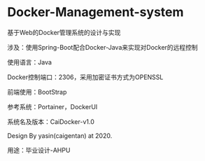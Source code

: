# Docker-Management-system

基于Web的Docker管理系统的设计与实现

涉及：使用Spring-Boot配合Docker-Java来实现对Docker的远程控制

使用语言：Java

Docker控制端口：2306，采用加密证书方式为OPENSSL

前端使用：BootStrap

参考系统：Portainer，DockerUI

系统名及版本：CaiDocker-v1.0

Design By yasin(caigentan) at 2020.

用途：毕业设计-AHPU
